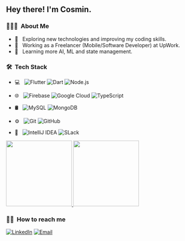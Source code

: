 

<h2> Hey there! I'm Cosmin.</h2>

<h3> 👨🏻‍💻 &nbsp;About Me </h3>

- 🤔 &nbsp; Exploring new technologies and improving my coding skills. 
- 💼 &nbsp; Working as a Freelancer (Mobile/Software Developer) at UpWork.
- 🌱 &nbsp; Learning more AI, ML and  state management.


<h3> 🛠 &nbsp;Tech Stack</h3>

- 💻 &nbsp;
  ![Flutter](https://img.shields.io/badge/-Flutter-333333?style=flat&logo=Flutter)
  ![Dart](https://img.shields.io/badge/-Dart-333333?style=flat&logo=Dart)
  ![Node.js](https://img.shields.io/badge/-Node.js-333333?style=flat&logo=node.js)
- 🌐 &nbsp;
  ![Firebase](https://img.shields.io/badge/-Firebase-333333?style=flat&logo=Firebase)
  ![Google Cloud](https://img.shields.io/badge/-Google%20Cloud%20Platform-333333?style=flat&logo=google)
  ![TypeScript](https://img.shields.io/badge/-TypeScript-333333?style=flat&logo=Typescript)


- 🛢 &nbsp;
  ![MySQL](https://img.shields.io/badge/-MySQL-333333?style=flat&logo=mysql)
  ![MongoDB](https://img.shields.io/badge/-MongoDB-333333?style=flat&logo=mongodb)
- ⚙️ &nbsp;
  ![Git](https://img.shields.io/badge/-Git-333333?style=flat&logo=git)
  ![GitHub](https://img.shields.io/badge/-GitHub-333333?style=flat&logo=github)
- 🔧 &nbsp;
  ![IntelliJ IDEA](https://img.shields.io/badge/-IntelliJ%20IDEA-333333?style=flat&logo=intellij-idea&logoColor=007ACC)
  ![SLack](https://img.shields.io/badge/-Slack-333333?style=flat&logo=slack-ide&logoColor=2C2255)


<a href="https://github.com/cosminmihai">
  <img height="180em" src="https://github-readme-stats.vercel.app/api?username=cosminmihai&count_private=true&show_icons=true" />
  <img height="180em" src="https://github-readme-stats.vercel.app/api/top-langs/?username=cosminmihai&theme=buefy&layout=compact" />
</a>

<h3> 🤝🏻 &nbsp;How to reach me</h3>
<p align="left">
<a href="https://www.linkedin.com/in/cosmin-bodnariuc-b833a1159/"><img alt="LinkedIn" src="https://img.shields.io/badge/LinkedIn-Cosmin%20Bodnariuc-blue?style=flat-square&logo=linkedin"></a>
<a href="mailto:cosminmihaibodnariuc@gmail.com"><img alt="Email" src="https://img.shields.io/badge/Email-atok3th@gmail.com-blue?style=flat-square&logo=gmail"></a>
</p>



